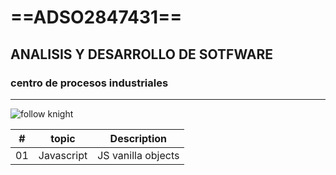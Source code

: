 # ==ADSO2847431==
## ANALISIS Y DESARROLLO DE SOTFWARE
### centro de procesos industriales 

---
![follow knight](https://tinyurl.com/2bfr3wd3)


|#  |topic     |Description       |
|---|---       |------
|01|Javascript |JS vanilla objects|

